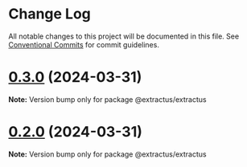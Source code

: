 # Change Log

All notable changes to this project will be documented in this file.
See [Conventional Commits](https://conventionalcommits.org) for commit guidelines.

# [0.3.0](https://github.com/extractus/extractus/compare/v0.2.0...v0.3.0) (2024-03-31)

**Note:** Version bump only for package @extractus/extractus

# [0.2.0](https://github.com/extractus/extractus/compare/v0.1.0...v0.2.0) (2024-03-31)

**Note:** Version bump only for package @extractus/extractus
